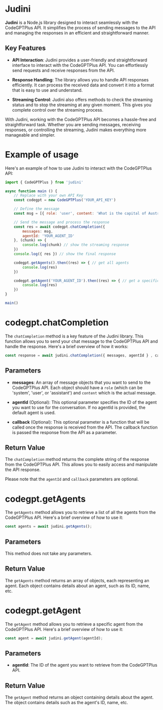 # Judini
**Judini**  is a Node.js library designed to interact seamlessly with the CodeGPTPlus API. It simplifies the process of sending messages to the API and managing the responses in an efficient and straightforward manner.

## Key Features
- **API Interaction**: Judini provides a user-friendly and straightforward interface to interact with the CodeGPTPlus API. You can effortlessly send requests and receive responses from the API.

- **Response Handling**: The library allows you to handle API responses efficiently. It can process the received data and convert it into a format that is easy to use and understand.

- **Streaming Control**: Judini also offers methods to check the streaming status and to stop the streaming at any given moment. This gives you complete control over the streaming process.

With Judini, working with the CodeGPTPlus API becomes a hassle-free and straightforward task. Whether you are sending messages, receiving responses, or controlling the streaming, Judini makes everything more manageable and simpler.

# Example of usage
Here's an example of how to use Judini to interact with the CodeGPTPlus API:

```js
import { CodeGPTPlus } from 'judini'

async function main () {
    // Replace with your own API Key
    const codegpt = new CodeGPTPlus('YOUR_API_KEY')

    // Define the message
    const msg = [{ role: 'user', content: 'What is the capital of Australia?' }]

    // Send the message and process the response
    const res = await codegpt.chatCompletion({
        messages: msg,
        agentId: 'YOUR_AGENT_ID'
    }, (chunk) => {
        console.log(chunk) // show the streaming response
    })
    console.log({ res }) // show the final response

    codegpt.getAgents().then((res) => { // get all agents
        console.log(res)
    })

    codegpt.getAgent('YOUR_AGENT_ID').then((res) => { // get a specific agent
        console.log(res)
    })
}

main()

```


# codegpt.chatCompletion

The `chatCompletion` method is a key feature of the Judini library. This function allows you to send your chat message to the CodeGPTPlus API and handle the response. Here's a brief overview of how it works:

```js
const response = await judini.chatCompletion({ messages, agentId } , callback);
```

## Parameters

- **messages**: An array of message objects that you want to send to the CodeGPTPlus API. Each object should have a `role` (which can be 'system', 'user', or 'assistant') and `content` which is the actual message.

- **agentId** (Optional): This optional parameter specifies the ID of the agent you want to use for the conversation. If no agentId is provided, the default agent is used.

- **callback** (Optional): This optional parameter is a function that will be called once the response is received from the API. The callback function is passed the response from the API as a parameter.

## Return Value

The `chatCompletion` method returns the complete string of the response from the CodeGPTPlus API. This allows you to easily access and manipulate the API response.

Please note that the `agentId` and `callback` parameters are optional. 

# codegpt.getAgents

The `getAgents` method allows you to retrieve a list of all the agents from the CodeGPTPlus API. Here's a brief overview of how to use it:

```js
const agents = await judini.getAgents();
```

## Parameters
This method does not take any parameters.

## Return Value
The `getAgents` method returns an array of objects, each representing an agent. Each object contains details about an agent, such as its ID, name, etc.

# codegpt.getAgent

The `getAgent` method allows you to retrieve a specific agent from the CodeGPTPlus API. Here's a brief overview of how to use it:

```js
const agent = await judini.getAgent(agentId);
```

## Parameters

- **agentId**: The ID of the agent you want to retrieve from the CodeGPTPlus API.

## Return Value

The `getAgent` method returns an object containing details about the agent. The object contains details such as the agent's ID, name, etc.
